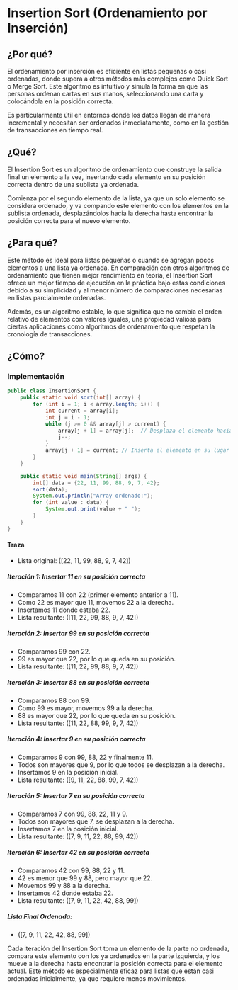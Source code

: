 # Insertion Sort (Ordenamiento por Inserción)

## ¿Por qué?

El ordenamiento por inserción es eficiente en listas pequeñas o casi ordenadas, donde supera a otros métodos más complejos como Quick Sort o Merge Sort. Este algoritmo es intuitivo y simula la forma en que las personas ordenan cartas en sus manos, seleccionando una carta y colocándola en la posición correcta. 

Es particularmente útil en entornos donde los datos llegan de manera incremental y necesitan ser ordenados inmediatamente, como en la gestión de transacciones en tiempo real.

## ¿Qué?

El Insertion Sort es un algoritmo de ordenamiento que construye la salida final un elemento a la vez, insertando cada elemento en su posición correcta dentro de una sublista ya ordenada.

Comienza por el segundo elemento de la lista, ya que un solo elemento se considera ordenado, y va compando este elemento con los elementos en la sublista ordenada, desplazándolos hacia la derecha hasta encontrar la posición correcta para el nuevo elemento.

## ¿Para qué?

Este método es ideal para listas pequeñas o cuando se agregan pocos elementos a una lista ya ordenada. En comparación con otros algoritmos de ordenamiento que tienen mejor rendimiento en teoría, el Insertion Sort ofrece un mejor tiempo de ejecución en la práctica bajo estas condiciones debido a su simplicidad y al menor número de comparaciones necesarias en listas parcialmente ordenadas. 

Además, es un algoritmo estable, lo que significa que no cambia el orden relativo de elementos con valores iguales, una propiedad valiosa para ciertas aplicaciones como algoritmos de ordenamiento que respetan la cronología de transacciones.

## ¿Cómo?

### Implementación

```java
public class InsertionSort {
    public static void sort(int[] array) {
        for (int i = 1; i < array.length; i++) {
            int current = array[i];
            int j = i - 1;
            while (j >= 0 && array[j] > current) {
                array[j + 1] = array[j];  // Desplaza el elemento hacia la derecha
                j--;
            }
            array[j + 1] = current; // Inserta el elemento en su lugar correcto
        }
    }

    public static void main(String[] args) {
        int[] data = {22, 11, 99, 88, 9, 7, 42};
        sort(data);
        System.out.println("Array ordenado:");
        for (int value : data) {
            System.out.print(value + " ");
        }
    }
}
```

#### Traza

- Lista original: \([22, 11, 99, 88, 9, 7, 42]\)

##### Iteración 1: Insertar 11 en su posición correcta

- Comparamos 11 con 22 (primer elemento anterior a 11).
- Como 22 es mayor que 11, movemos 22 a la derecha.
- Insertamos 11 donde estaba 22.
- Lista resultante: \([11, 22, 99, 88, 9, 7, 42]\)

##### Iteración 2: Insertar 99 en su posición correcta

- Comparamos 99 con 22.
- 99 es mayor que 22, por lo que queda en su posición.
- Lista resultante: \([11, 22, 99, 88, 9, 7, 42]\)

##### Iteración 3: Insertar 88 en su posición correcta

- Comparamos 88 con 99.
- Como 99 es mayor, movemos 99 a la derecha.
- 88 es mayor que 22, por lo que queda en su posición.
- Lista resultante: \([11, 22, 88, 99, 9, 7, 42]\)

##### Iteración 4: Insertar 9 en su posición correcta

- Comparamos 9 con 99, 88, 22 y finalmente 11.
- Todos son mayores que 9, por lo que todos se desplazan a la derecha.
- Insertamos 9 en la posición inicial.
- Lista resultante: \([9, 11, 22, 88, 99, 7, 42]\)

##### Iteración 5: Insertar 7 en su posición correcta

- Comparamos 7 con 99, 88, 22, 11 y 9.
- Todos son mayores que 7, se desplazan a la derecha.
- Insertamos 7 en la posición inicial.
- Lista resultante: \([7, 9, 11, 22, 88, 99, 42]\)

##### Iteración 6: Insertar 42 en su posición correcta

- Comparamos 42 con 99, 88, 22 y 11.
- 42 es menor que 99 y 88, pero mayor que 22.
- Movemos 99 y 88 a la derecha.
- Insertamos 42 donde estaba 22.
- Lista resultante: \([7, 9, 11, 22, 42, 88, 99]\)

##### Lista Final Ordenada:

- \([7, 9, 11, 22, 42, 88, 99]\)

Cada iteración del Insertion Sort toma un elemento de la parte no ordenada, compara este elemento con los ya ordenados en la parte izquierda, y los mueve a la derecha hasta encontrar la posición correcta para el elemento actual. Este método es especialmente eficaz para listas que están casi ordenadas inicialmente, ya que requiere menos movimientos.
